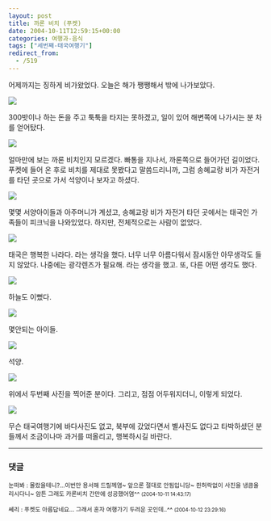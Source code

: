 ```yaml
---
layout: post
title: 까론 비치 (푸켓)
date: 2004-10-11T12:59:15+00:00
categories: 여행과-음식
tags: ["세번째-태국여행기"]
redirect_from:
  - /519
---
```


어제까지는 징하게 비가왔었다. 오늘은 해가 쨍쨍해서 밖에 나가보았다.

![ ](/assets/media/uploads_2004_10_PA110003.jpg)

300밧이나 하는 돈을 주고 툭툭을 타지는 못하겠고, 일이 있어 해변쪽에 나가시는 분 차를 얻어탔다.

![ ](/assets/media/uploads_2004_10_PA110047.jpg)

얼마만에 보는 까론 비치인지 모르겠다. 빠통을 지나서, 까론쪽으로 들어가던 길이었다. 푸켓에 들어 온 후로 비치를 제대로 못봤다고 말씀드리니까, 그럼 송혜교랑 비가 자전거를 타던 곳으로 가서 석양이나 보자고 하셨다.

![ ](/assets/media/uploads_2004_10_PA110049.jpg)

몇몇 서양아이들과 아주머니가 계셨고, 송혜교랑 비가 자전거 타던 곳에서는 태국인 가족들이 피크닉을 나와있었다. 하지만, 전체적으로는 사람이 없었다.

![ ](/assets/media/uploads_2004_10_PA110053.jpg)

태국은 행복한 나라다. 라는 생각을 했다. 너무 너무 아름다워서 잠시동안 아무생각도 들지 않았다. 나중에는 광각렌즈가 필요해. 라는 생각을 했고. 또, 다른 어떤 생각도 했다.

![ ](/assets/media/uploads_2004_10_PA110054.jpg)

하늘도 이뻤다.

![ ](/assets/media/uploads_2004_10_PA110055.jpg)

몇안되는 아이들.

![ ](/assets/media/uploads_2004_10_PA110062.jpg)

석양.

![ ](/assets/media/uploads_2004_10_PA110064.jpg)

위에서 두번째 사진을 찍어준 분이다. 그리고, 점점 어두워지더니, 이렇게 되었다.

![ ](/assets/media/uploads_2004_10_PA110065.jpg)

무슨 태국여행기에 바다사진도 없고, 북부에 갔었다면서 별사진도 없다고 타박하셨던 분들께서 조금이나마 과거를 떠올리고, 행복하시길 바란다.

* * *

### 댓글



<!--- cmt:874 --->
<!--- mail: --->
<!--- parent:0 --->

<small class=comment>눈떠봐 : 몰랐을테니?...이번만 용서해 드릴께염~ 앞으론 절대로 안됨입니당~ 쥔허락없이 사진을 냉큼올리시다니~ 암튼 그래도 카론비치 간만에 성공했어염^^ <small>(2004-10-11 14:43:17)</small></small>


<!--- cmt:875 --->
<!--- mail: --->
<!--- parent:0 --->

<small class=comment>쎄리 : 푸켓도 아름답네요... 그래서 혼자 여행가기 두려운 곳인데..^^ <small>(2004-10-12 23:29:16)</small></small>

